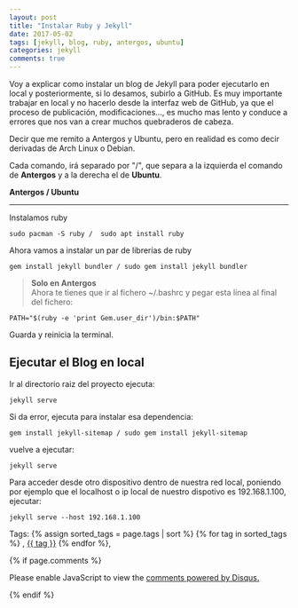 ```yaml
---
layout: post
title: "Instalar Ruby y Jekyll"
date: 2017-05-02
tags: [jekyll, blog, ruby, antergos, ubuntu]
categories: jekyll
comments: true
---
```


Voy a explicar como instalar un blog de Jekyll para poder ejecutarlo en local y posteriormente, si lo desamos, subirlo a GitHub. Es muy importante trabajar en local y no hacerlo desde la interfaz web de GitHub, ya que el proceso de publicación, modificaciones..., es mucho mas lento y conduce a errores que nos van a crear muchos quebraderos de cabeza.  

Decir que me remito a Antergos y Ubuntu, pero en realidad es como decir derivadas de Arch Linux o Debian.  

Cada comando, irá separado por "/", que separa a la izquierda el comando de **Antergos** y a la derecha el de **Ubuntu**.  

**Antergos / Ubuntu**  

---  

Instalamos ruby  

```
sudo pacman -S ruby /  sudo apt install ruby
```

Ahora vamos a instalar un par de librerías de ruby  

```
gem install jekyll bundler / sudo gem install jekyll bundler
```

> **Solo en Antergos**  
Ahora te tienes que ir al fichero ~/.bashrc y pegar esta línea al final del fichero:

 ```
 PATH="$(ruby -e 'print Gem.user_dir')/bin:$PATH"
```  

Guarda y reinicia la terminal.

## Ejecutar el Blog en local

Ir al directorio raiz del proyecto ejecuta:  

```
jekyll serve
```

Si da error, ejecuta para instalar esa dependencia:

```
gem install jekyll-sitemap / sudo gem install jekyll-sitemap
```

vuelve a ejecutar:  

```
jekyll serve
```

Para acceder desde otro dispositivo dentro de nuestra red local, poniendo por ejemplo que el localhost o ip local de nuestro dispotivo es 192.168.1.100, ejecutar:  

```
jekyll serve --host 192.168.1.100
```

<!-- TAGS Y COMENTARIOS -->

Tags: {% assign sorted_tags = page.tags | sort %} {% for tag in sorted_tags %} , <span class="tag"><a href="/search#{{ tag }}">{{ tag }}</a></span> {% endfor %},



{% if page.comments %}
<div id="disqus_thread"></div>
<script>

/**
*  RECOMMENDED CONFIGURATION VARIABLES: EDIT AND UNCOMMENT THE SECTION BELOW TO INSERT DYNAMIC VALUES FROM YOUR PLATFORM OR CMS.
*  LEARN WHY DEFINING THESE VARIABLES IS IMPORTANT: https://disqus.com/admin/universalcode/#configuration-variables*/
/*
var disqus_config = function () {
this.page.url = PAGE_URL;  // Replace PAGE_URL with your page's canonical URL variable
this.page.identifier = PAGE_IDENTIFIER; // Replace PAGE_IDENTIFIER with your page's unique identifier variable
};
*/
(function() { // DON'T EDIT BELOW THIS LINE
var d = document, s = d.createElement('script');
s.src = 'https://https-angelbcn-github-io-ugeek.disqus.com/embed.js';
s.setAttribute('data-timestamp', +new Date());
(d.head || d.body).appendChild(s);
})();
</script>
<noscript>Please enable JavaScript to view the <a href="https://disqus.com/?ref_noscript">comments powered by Disqus.</a></noscript>


{% endif %}
